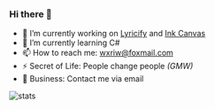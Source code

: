 ### Hi there 👋

- 🔭 I’m currently working on [Lyricify](https://github.com/WXRIW/Lyricify-App) and [Ink Canvas](https://github.com/WXRIW/Ink-Canvas)
- 🌱 I’m currently learning C#
- 📫 How to reach me: wxriw@foxmail.com
- ⚡ Secret of Life: People change people _(GMW)_
- 🛒 Business: Contact me via email

![stats](https://github-readme-stats.vercel.app/api?username=wxriw&show_icons=true&count_private=true)

<!--
**WXRIW/WXRIW** is a ✨ _special_ ✨ repository because its `README.md` (this file) appears on your GitHub profile.

Here are some ideas to get you started:

- 🔭 I’m currently working on ...
- 🌱 I’m currently learning ...
- 👯 I’m looking to collaborate on ...
- 🤔 I’m looking for help with ...
- 💬 Ask me about ...
- 📫 How to reach me: ...
- 😄 Pronouns: ...
- ⚡ Fun fact: ...
-->
